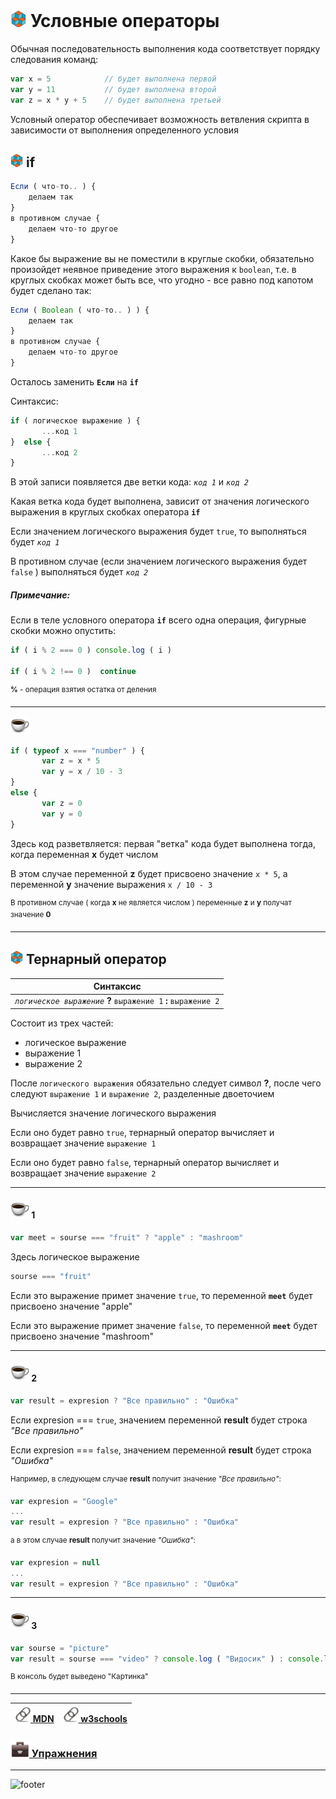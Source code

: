 [footer]: https://github.com/garevna/js-course/raw/master/images/a-level-ico.png?raw=true
[me40]: https://raw.githubusercontent.com/garevna/a-level-js-lessons/master/ico/myPhoto-40.png "Ⓒ Irina Fylyppova ( garevna ) 2019"
[ico20]: https://raw.githubusercontent.com/garevna/a-level-js-lessons/master/ico/a-level-20.png
[ico25]: https://raw.githubusercontent.com/garevna/a-level-js-lessons/master/ico/a-level-25.png
[hw-30]: https://raw.githubusercontent.com/garevna/a-level-js-lessons/master/ico/briefcase-30.png
[cap-30]: https://raw.githubusercontent.com/garevna/a-level-js-lessons/master/ico/coffee-30.png
[warn-25]: https://raw.githubusercontent.com/garevna/a-level-js-lessons/master/ico/warning-25.png
[link-25]: https://raw.githubusercontent.com/garevna/a-level-js-lessons/master/ico/link-25.png
[err-20]: https://raw.githubusercontent.com/garevna/a-level-js-lessons/master/ico/no_entry-20.png
[err-25]: https://raw.githubusercontent.com/garevna/a-level-js-lessons/master/ico/no_entry-25.png
[err-30]: https://raw.githubusercontent.com/garevna/a-level-js-lessons/master/ico/no_entry-30.png

[apple]: https://github.com/garevna/a-level-js-lessons/blob/master/ico/other/apple.png?raw=true


# ![ico25] Условные операторы

Обычная последовательность выполнения кода соответствует порядку следования команд:

```javascript
var x = 5            // будет выполнена первой
var y = 11           // будет выполнена второй
var z = x * y + 5    // будет выполнена третьей
```

Условный оператор обеспечивает возможность ветвления скрипта в зависимости от выполнения определенного условия

## ![ico20] if

```javascript
Если ( что-то.. ) {
    делаем так
}
в противном случае {
    делаем что-то другое
}
```

Какое бы выражение вы не поместили в круглые скобки, обязательно произойдет неявное приведение этого выражения к `boolean`, т.е. в круглых скобках может быть все, что угодно - все равно под капотом будет сделано так:

```javascript
Если ( Boolean ( что-то.. ) ) {
    делаем так
}
в противном случае {
    делаем что-то другое
}
```

Осталось заменить **`Если`** на **`if`**

Синтаксис:

```javascript
if ( логическое выражение ) {  
       ...код 1  
}  else {
       ...код 2
}
```

В этой записи появляется две ветки кода: _`код 1`_ и _`код 2`_

Какая ветка кода будет выполнена, зависит от значения логического выражения в круглых скобках оператора **`if`**

Если значением логического выражения будет `true`, то выполняться будет _`код 1`_

В противном случае (если значением логического выражения будет `false` ) выполняться будет _`код 2`_

##### Примечание:

Если в теле условного оператора  **`if`** всего одна операция, фигурные скобки можно опустить:

```javascript
if ( i % 2 === 0 ) console.log ( i )

if ( i % 2 !== 0 )  continue
```

<sup>**%** - операция взятия остатка от деления</sup>

_________________________________________________________________

![cap-30]

```javascript
if ( typeof x === "number" ) {
       var z = x * 5
       var y = x / 10 - 3
}
else {
       var z = 0
       var y = 0
}
```

Здесь код разветвляется: первая "ветка" кода будет выполнена тогда, когда переменная **x** будет числом

В этом случае переменной **z** будет присвоено значение `x * 5`, а переменной **y** значение выражения `x / 10 - 3`

<sup>В противном случае ( когда **x** не является числом ) переменные **z** и **y** получат значение **0**</sup>

_________________________________________________________________

## ![ico20] Тернарный оператор

| Синтаксис |
|-|
| _`логическое выражение`_ **?** `выражение 1` **:** `выражение 2` |

Состоит из трех частей:

* логическое выражение
* выражение 1
* выражение 2

После `логического выражения` обязательно следует символ **?**, после чего следуют `выражение 1` и `выражение 2`, разделенные двоеточием

Вычисляется значение логического выражения

Если оно будет равно `true`, тернарный оператор вычисляет и возвращает значение `выражение 1`

Если оно будет равно `false`, тернарный оператор вычисляет и возвращает значение `выражение 2`

_____________________________________________________________

#### ![cap-30] 1

```javascript
var meet = sourse === "fruit" ? "apple" : "mashroom"
```

Здесь логическое выражение

```javascript
sourse === "fruit"    
```

Если это выражение примет значение `true`, то переменной  **`meet`**  будет присвоено значение  "apple"

Если это выражение примет значение `false`, то переменной  **`meet`**  будет присвоено значение  "mashroom"

______________________________________________________________

#### ![cap-30] 2

```javascript
var result = expresion ? "Все правильно" : "Ошибка"
```

Если expresion === `true`, значением переменной  **result**  будет строка *"Все правильно"*

Если expresion === `false`, значением переменной  **result**  будет строка *"Ошибка"*

<sup>Например, в следующем случае **result** получит значение *"Все правильно"*:</sup>
```javascript
var expresion = "Google"
...
var result = expresion ? "Все правильно" : "Ошибка"
```

<sup>а в этом случае **result** получит значение *"Ошибка"*:</sup>

```javascript
var expresion = null
...
var result = expresion ? "Все правильно" : "Ошибка"
```

_________________________________________________________

#### ![cap-30] 3

```javascript
var sourse = "picture"
var result = sourse === "video" ? console.log ( "Видосик" ) : console.log ( "Картинка" )
```
<sup>В консоль будет выведено "Картинка"</sup>

_____________________________________________________________

| [![link-25] MDN](https://developer.mozilla.org/ru/docs/Web/JavaScript/Guide/Expressions_and_Operators) | [![link-25] w3schools](https://www.w3schools.com/js/js_if_else.asp) |
|-|-|


### [![hw-30] Упражнения](https://docs.google.com/forms/d/e/1FAIpQLSds2Q8WyrfeDSN7dZd6F3v0HspdMQG9BPrV0d3SG3mOGh2rFw/viewform)

_________________________________________________________________________

![footer]
